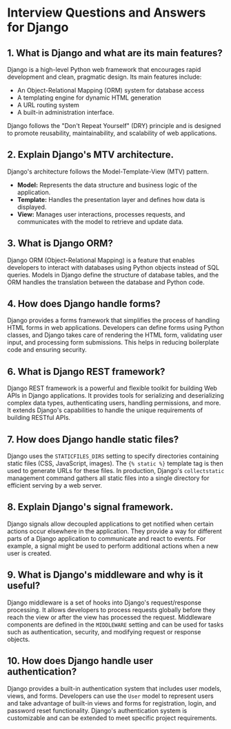 # Interview Questions and Answers for Django

## 1. What is Django and what are its main features?

Django is a high-level Python web framework that encourages rapid development and clean, pragmatic design. Its main features include:

- An Object-Relational Mapping (ORM) system for database access
- A templating engine for dynamic HTML generation
- A URL routing system
- A built-in administration interface.
  
Django follows the "Don't Repeat Yourself" (DRY) principle and is designed to promote reusability, maintainability, and scalability of web applications.

## 2. Explain Django's MTV architecture.

Django's architecture follows the Model-Template-View (MTV) pattern.
- **Model:** Represents the data structure and business logic of the application.
- **Template:** Handles the presentation layer and defines how data is displayed.
- **View:** Manages user interactions, processes requests, and communicates with the model to retrieve and update data.

## 3. What is Django ORM?

Django ORM (Object-Relational Mapping) is a feature that enables developers to interact with databases using Python objects instead of SQL queries. Models in Django define the structure of database tables, and the ORM handles the translation between the database and Python code.

## 4. How does Django handle forms?

Django provides a forms framework that simplifies the process of handling HTML forms in web applications. Developers can define forms using Python classes, and Django takes care of rendering the HTML form, validating user input, and processing form submissions. This helps in reducing boilerplate code and ensuring security.

## 6. What is Django REST framework?

Django REST framework is a powerful and flexible toolkit for building Web APIs in Django applications. It provides tools for serializing and deserializing complex data types, authenticating users, handling permissions, and more. It extends Django's capabilities to handle the unique requirements of building RESTful APIs.

## 7. How does Django handle static files?

Django uses the `STATICFILES_DIRS` setting to specify directories containing static files (CSS, JavaScript, images). The `{% static %}` template tag is then used to generate URLs for these files. In production, Django's `collectstatic` management command gathers all static files into a single directory for efficient serving by a web server.

## 8. Explain Django's signal framework.

Django signals allow decoupled applications to get notified when certain actions occur elsewhere in the application. They provide a way for different parts of a Django application to communicate and react to events. For example, a signal might be used to perform additional actions when a new user is created.

## 9. What is Django's middleware and why is it useful?

Django middleware is a set of hooks into Django's request/response processing. It allows developers to process requests globally before they reach the view or after the view has processed the request. Middleware components are defined in the `MIDDLEWARE` setting and can be used for tasks such as authentication, security, and modifying request or response objects.

## 10. How does Django handle user authentication?

Django provides a built-in authentication system that includes user models, views, and forms. Developers can use the `User` model to represent users and take advantage of built-in views and forms for registration, login, and password reset functionality. Django's authentication system is customizable and can be extended to meet specific project requirements.


